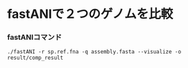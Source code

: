 # fastANIで２つのゲノムを比較

### fastANIコマンド
```
./fastANI -r sp.ref.fna -q assembly.fasta --visualize -o result/comp_result
```
